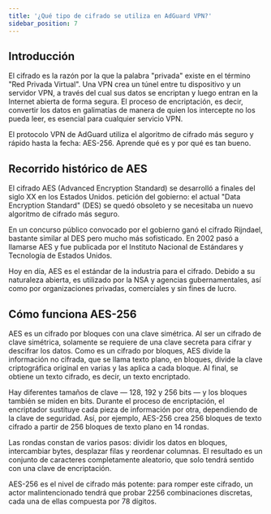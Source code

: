 ```yaml
---
title: '¿Qué tipo de cifrado se utiliza en AdGuard VPN?'
sidebar_position: 7
---
```


## Introducción

El cifrado es la razón por la que la palabra "privada" existe en el término "Red Privada Virtual". Una VPN crea un túnel entre tu dispositivo y un servidor VPN, a través del cual sus datos se encriptan y luego entran en la Internet abierta de forma segura. El proceso de encriptación, es decir, convertir los datos en galimatías de manera de quien los intercepte no los pueda leer, es esencial para cualquier servicio VPN.

El protocolo VPN de AdGuard utiliza el algoritmo de cifrado más seguro y rápido hasta la fecha: AES-256. Aprende qué es y por qué es tan bueno.

## Recorrido histórico de AES

El cifrado AES (Advanced Encryption Standard) se desarrolló a finales del siglo XX en los Estados Unidos. petición del gobierno: el actual "Data Encryption Standard" (DES) se quedó obsoleto y se necesitaba un nuevo algoritmo de cifrado más seguro.

En un concurso público convocado por el gobierno ganó el cifrado Rijndael, bastante similar al DES pero mucho más sofisticado. En 2002 pasó a llamarse AES y fue publicada por el Instituto Nacional de Estándares y Tecnología de Estados Unidos.

Hoy en día, AES es el estándar de la industria para el cifrado. Debido a su naturaleza abierta, es utilizado por la NSA y agencias gubernamentales, así como por organizaciones privadas, comerciales y sin fines de lucro.

## Cómo funciona AES-256

AES es un cifrado por bloques con una clave simétrica. Al ser un cifrado de clave simétrica, solamente se requiere de una clave secreta para cifrar y descifrar los datos. Como es un cifrado por bloques, AES divide la información no cifrada, que se llama texto plano, en bloques, divide la clave criptográfica original en varias y las aplica a cada bloque. Al final, se obtiene un texto cifrado, es decir, un texto encriptado.

Hay diferentes tamaños de clave — 128, 192 y 256 bits —  y los bloques también se miden en bits. Durante el proceso de encriptación, el encriptador sustituye cada pieza de información por otra, dependiendo de la clave de seguridad. Así, por ejemplo, AES-256 crea 256 bloques de texto cifrado a partir de 256 bloques de texto plano en 14 rondas.

Las rondas constan de varios pasos: dividir los datos en bloques, intercambiar bytes, desplazar filas y reordenar columnas. El resultado es un conjunto de caracteres completamente aleatorio, que solo tendrá sentido con una clave de encriptación.

AES-256 es el nivel de cifrado más potente: para romper este cifrado, un actor malintencionado tendrá que probar 2256 combinaciones discretas, cada una de ellas compuesta por 78 dígitos.
